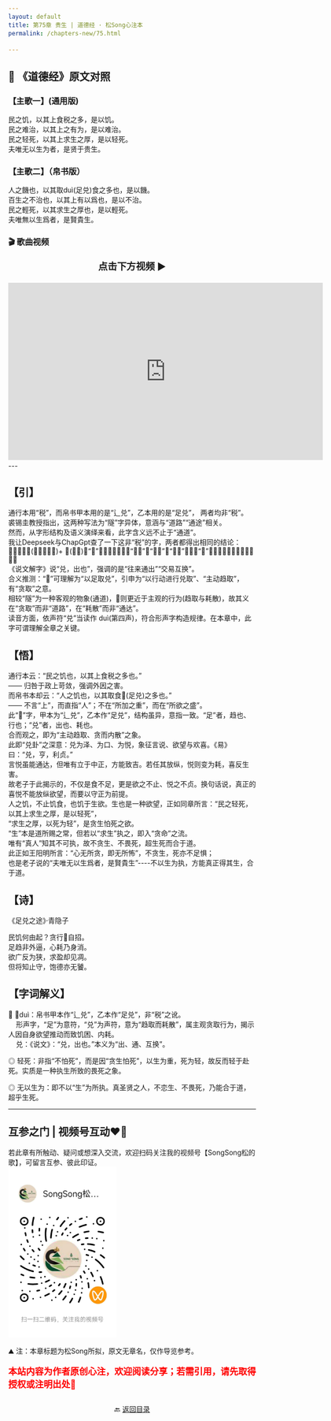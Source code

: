 ```yaml
---
layout: default
title: 第75章 贵生 | 道德经 · 松Song心注本
permalink: /chapters-new/75.html

---
```


## 📜 《道德经》原文对照
### 【主歌一】(通用版) 
民之饥，以其上食税之多，是以饥。<br>
民之难治，以其上之有为，是以难治。<br>
民之轻死，以其上求生之厚，是以轻死。<br>
夫唯无以生为者，是贤于贵生。<br>

### 【主歌二】（帛书版）
人之饑也，以其取duì(足兑)食之多也，是以饑。<br>
百生之不治也，以其上有以爲也，是以不治。<br>
民之輕死，以其求生之厚也，是以輕死。<br>
夫唯無以生爲者，是賢貴生。<br>

### 🎬 歌曲视频
<p style="text-align:center; font-size:1.2rem; font-weight:bold;">
  点击下方视频 ▶️
</p>

<iframe
  src="https://streamable.com/e/eisl52"
  width="640"
  height="360"
  frameborder="0"
  allowfullscreen
  loading="lazy">
</iframe>
---

## 【引】
通行本用“税”，而帛书甲本用的是“辶兑”，乙本用的是“足兑”， 两者均非“税”。<br>
裘锡圭教授指出，这两种写法为“隧”字异体，意涵与“道路”“通途”相关。<br>
然而，从字形结构及语义演绎来看，此字含义远不止于“通道”。<br>
我让Deepseek与ChapGpt查了一下这非“税”的字，两者都得出相同的结论：<br>
𧶪构造：⻊(足部，意符)+ 兑(声符)，“足”部表意，表示与“行走”、“行为”、“取用”有关；“兑”本义为交换、流通、兑取；<br> 
《说文解字》说“兑，出也”，强调的是“往来通出”“交易互换”。<br>
合义推测：“𧶪”可理解为“以足取兑”，引申为“以行动进行兑取”、“主动趋取”，有“贪取”之意。<br>
相较“隧”为一种客观的物象(通道)，𧶪则更近于主观的行为(趋取与耗散)，故其义在“贪取”而非“道路”，在“耗散”而非“通达”。<br>
读音方面，依声符“兑”当读作 duì(第四声)，符合形声字构造规律。在本章中，此字可谓理解全章之关键。<br>

## 【悟】
通行本云：“民之饥也，以其上食税之多也。”<br>
—— 归咎于政上苛敛，强调外因之害。<br>
而帛书本却云：“人之饥也，以其取食𧶪(足兑)之多也。”<br>
—— 不言“上”，而直指“人”；不在“所加之重”，而在“所欲之盛”。<br>
此“𧶪”字，甲本为“辶兑”，乙本作“足兑”，结构虽异，意指一致。“足”者，趋也、行也；“兑”者，出也、耗也。<br>
合而观之，即为“主动趋取、贪而内散”之象。<br>
此即“兑卦”之深意：兑为泽、为口、为悦，象征言说、欲望与欢喜。《易》曰：“兑，亨，利贞。”<br>
言悦虽能通达，但唯有立于中正，方能致吉。若任其放纵，悦则变为耗，喜反生害。<br>
故老子于此揭示的，不仅是食不足，更是欲之不止、悦之不贞。换句话说，真正的喜悦不能放纵欲望，而要以守正为前提。<br>
人之饥，不止饥食，也饥于生欲。生也是一种欲望，正如同章所言：“民之轻死，以其上求生之厚，是以轻死”，<br>
“求生之厚，以死为轻”，是贪生怕死之欲。<br>
“生”本是道所赐之常，但若以“求生”执之，即入“贪命”之流。<br>
唯有“真人”知其不可执，故不贪生、不畏死，超生死而合于道。<br>
此正如王阳明所言：“心无所贪，即无所怖”，不贪生，死亦不足惧；<br>
也是老子说的“夫唯无以生爲者，是賢貴生”----不以生为执，方能真正得其生，合于道。<br>

## 【诗】
《足兑之途》·青隐子<br>

民饥何由起？贪行𧶪自招。<br>
足趋非外逼，心耗乃身消。<br>
欲广反为狭，求盈却见凋。<br>
但将知止守，饱德亦无饕。<br>

## 【字词解义】

◎ 𧶪duì：帛书甲本作“辶兑”，乙本作“足兑”，非“税”之讹。 <br>
&nbsp;&nbsp;&nbsp;&nbsp;形声字，“足”为意符，“兑”为声符，意为“趋取而耗散”，属主观贪取行为，揭示人因自身欲望推动而致饥困、内耗。<br>
&nbsp;&nbsp;&nbsp;&nbsp;兑：《说文》：“兑，出也。”本义为“出、通、互换”。<br>

◎ 轻死：非指“不怕死”，而是因“贪生怕死”，以生为重，死为轻，故反而轻于赴死。实质是一种执生所致的畏死之象。<br>

◎ 无以生为：即不以“生”为所执。真圣贤之人，不恋生、不畏死，乃能合于道，超乎生死。<br>

---
##  互参之门 | 视频号互动❤️🤝

若此章有所触动、疑问或想深入交流，欢迎扫码关注我的视频号【SongSong松的歌】，可留言互参、彼此印证。<br>
<img src="../img/qrcode_songsong.jpg" alt="扫码进入视频号" width="220">

⛰️ 注：本章标题为松Song所拟，原文无章名，仅作导览参考。<br>
<p style="color:red; font-size:18px; font-weight:bold;">
本站内容为作者原创心注，欢迎阅读分享；若需引用，请先取得授权或注明出处🙏
</p>

<p style="text-align:center; margin-top:2em;">
  🔙 <a href="{{ '/' | relative_url }}#catalog">返回目录</a>
</p>
